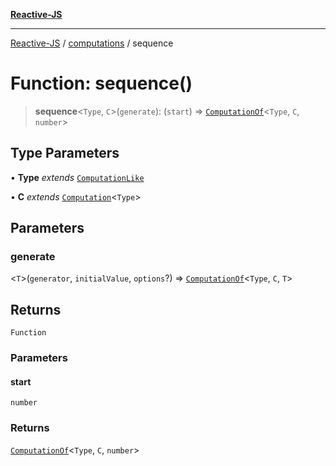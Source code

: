 [**Reactive-JS**](../../README.md)

***

[Reactive-JS](../../README.md) / [computations](../README.md) / sequence

# Function: sequence()

> **sequence**\<`Type`, `C`\>(`generate`): (`start`) => [`ComputationOf`](../type-aliases/ComputationOf.md)\<`Type`, `C`, `number`\>

## Type Parameters

• **Type** *extends* [`ComputationLike`](../interfaces/ComputationLike.md)

• **C** *extends* [`Computation`](../interfaces/Computation.md)\<`Type`\>

## Parameters

### generate

\<`T`\>(`generator`, `initialValue`, `options`?) => [`ComputationOf`](../type-aliases/ComputationOf.md)\<`Type`, `C`, `T`\>

## Returns

`Function`

### Parameters

#### start

`number`

### Returns

[`ComputationOf`](../type-aliases/ComputationOf.md)\<`Type`, `C`, `number`\>
